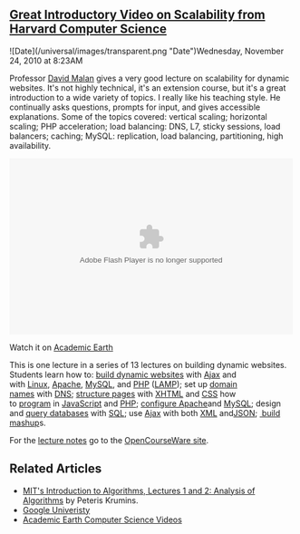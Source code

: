 ## [Great Introductory Video on Scalability from Harvard Computer Science](/blog/2010/11/24/great-introductory-video-on-scalability-from-harvard-compute.html)

<div class="journal-entry-tag journal-entry-tag-post-title"><span class="posted-on">![Date](/universal/images/transparent.png "Date")Wednesday, November 24, 2010 at 8:23AM</span></div>

<div class="body">

Professor [David Malan](http://www.cs.harvard.edu/malan/) gives a very good lecture on scalability for dynamic websites. It's not highly technical, it's an extension course, but it's a great introduction to a wide variety of topics. I really like his teaching style. He continually asks questions, prompts for input, and gives accessible explanations. Some of the topics covered: vertical scaling; horizontal scaling; PHP acceleration; load balancing: DNS, L7, sticky sessions, load balancers; caching; MySQL: replication, load balancing, partitioning, high availability.

<div><embed src="http://blip.tv/play/gtQkgbaAbQI" type="application/x-shockwave-flash" width="500" height="311" allowscriptaccess="always" allowfullscreen="true">

Watch it on [Academic Earth](http://academicearth.org/lectures/building-dynamic-websites-scalability/)

</div>

This is one lecture in a series of 13 lectures on building dynamic websites. Students learn how to: [build dynamic websites](http://academicearth.org/lectures/search/build%20dynamic%20website) with [Ajax](http://academicearth.org/lectures/search/Ajax) and with [Linux](http://academicearth.org/lectures/search/Linux), [Apache](http://academicearth.org/lectures/search/Apache), [MySQL](http://academicearth.org/lectures/search/MySQL), and [PHP](http://academicearth.org/lectures/search/PHP) ([LAMP](http://academicearth.org/lectures/search/LAMP)); set up [domain names](http://academicearth.org/lectures/search/domain%20names) with [DNS](http://academicearth.org/lectures/search/DNS); [structure pages](http://academicearth.org/lectures/search/structure%20pages) with [XHTML](http://academicearth.org/lectures/search/XHTML) and [CSS](http://academicearth.org/lectures/search/CSS) how to [program](http://academicearth.org/lectures/search/program) in [JavaScript](http://academicearth.org/lectures/search/JavaScript) and [PHP](http://academicearth.org/lectures/search/PHP); [configure Apache](http://academicearth.org/lectures/search/how%20to%20configure%20Apache)and [MySQL](http://academicearth.org/lectures/search/how%20to%20configure%20MySQL); design and [query databases](http://academicearth.org/lectures/search/query%20databases) with [SQL](http://academicearth.org/lectures/search/SQL); use [Ajax](http://academicearth.org/lectures/search/Ajax) with both [XML](http://academicearth.org/lectures/search/XML) and[JSON](http://academicearth.org/lectures/search/JSON); [ build mashup](http://academicearth.org/lectures/search/how%20to%20build%20mashups)s.

For the [lecture notes](http://cdn.cs75.net/2009/fall/lectures/12/lecture12.pdf) go to the [OpenCourseWare site](http://cs75.tv/2009/fall/).

## Related Articles

*   [MIT's Introduction to Algorithms, Lectures 1 and 2: Analysis of Algorithms](http://www.catonmat.net/blog/mit-introduction-to-algorithms-part-one) by Peteris Krumins.
*   [Google Univeristy](http://code.google.com/edu/)
*   [Academic Earth Computer Science Videos](http://academicearth.org/subjects/computer-science)

</div>